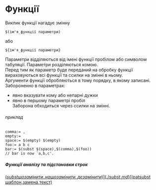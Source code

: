 # Функції

Виклик функції нагадує змінну  

    $(ім'я_функції параметри)   

або   

    ${ім'я_функції параметри}  

Параметри відділяються від імені функції пробілом або символом табуляції. Параметри розділяються комою.  
Перед тим як параметр буде переданий на обробку функції вираховуються всі функції та ссилки на змінні в ньому.  
Аргументи функції обробляються в тому порядку, в якому записані.  
Забороненно в параметрах:  
- явно вказувати кому або непарні дужки  
- явно в першому параметрі пробіл  
Заборона обходиться через ссилки на змінні.  

###### приклад

    comma:= ,  
	empty:=  
	space:= $(empty) $(empty)  
	foo:= a b c  
	bar:= $(subst $(space),$(comma),$(foo))  
	// bar is now `a,b,c'.  

##### Функції аналізу та підстановки строк  

[$(subst що замінити,на що замінити,де замінити)](./subst.md)  
[$(patsubst шаблон,замена,текст)](./patsubst.md)  



